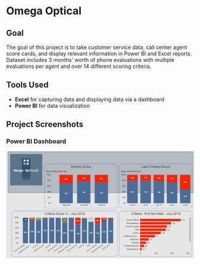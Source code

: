 # Omega Optical

## Goal
The goal of this project is to take customer service data, call center agent score cards, and display relevant information in Power BI and Excel reports. Dataset includes 3 months' worth of phone evaluations with multiple evaluations per agent and over 14 different scoring criteria.

## Tools Used

* **Excel** for capturing data and displaying data via a dashboard
* **Power BI** for data visualization

## Project Screenshots

### Power BI Dashboard
![Alt text](readmeimg/power_bi.PNG "Power BI Dashboard")
